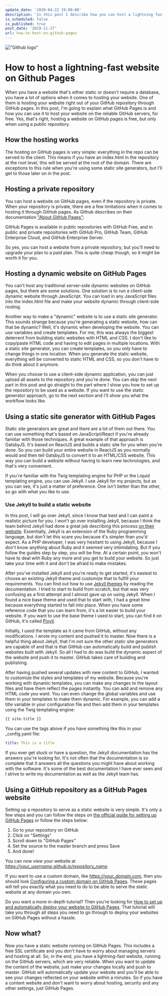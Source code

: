 ```yaml
---
update_date: '2020-04-22 19:00:00'
description: 'In this post I describe how you can host a lightning fast website on Github Pages for free. There are several ways of approaching this situation. Out of all the great solutions I describe how to do this with Jekyll.'
is_scheduled: false
is_published: true
post_date: '2019-11-27'
url: how-to-host-on-github-pages
---
```


!["Github logo"](/images/articles/github-logo.png)
# How to host a lightning-fast website on Github Pages
When you have a website that's either static or doesn't require a database, you have a lot of options when it comes to hosting your website. One of them is hosting your website right out of your GitHub repository through GitHub pages. In this post, I'm going to explain what GitHub Pages is and how you can use it to host your website on the reliable GitHub servers, for free. Yes, that's right, hosting a website on GitHub pages is free, but only when using a public repository.  

## How the hosting works
The hosting on GitHub pages is very simple: everything in the repo can be served to the client. This means if you have an index.html in the repository at the root level, this will be served at the root of the domain. There are exceptions to this rule when you're using some static site generators, but I'll get to those later on in the post.

## Hosting a private repository
You can host a website on GitHub pages, even if the repository is private. When your repository is private, there are a few limitations when it comes to hosting it through GitHub pages. As Github describes on their documentation ["About GitHub Pages"](https://help.github.com/en/github/working-with-github-pages/about-github-pages): 

GitHub Pages is available in public repositories with GitHub Free, and in public and private repositories with GitHub Pro, GitHub Team, GitHub Enterprise Cloud, and GitHub Enterprise Server.

So yes, you can host a website from a private repository, but you'll need to upgrade your plan to a paid plan. This is quite cheap though, so it might be worth it for you.

## Hosting a dynamic website on GitHub Pages
You can't host any traditional server-side dynamic websites on GitHub pages, but there are some solutions. One solution is to run a client-side dynamic website through JavaScript. You can load in any JavaScript files into the index.html file and make your website dynamic through client-side routing.

Another way to make a "dynamic" website is to use a static site generator. This sounds strange because you're generating a static website, how can that be dynamic? Well, it's dynamic when developing the website. You can use variables and create templates. For me, this was always the biggest deterrent from building static websites with HTML and CSS. I don't like to copy/paste HTML code and having to edit pages in multiple locations. With a static site generator, you can create templates, so you only have to change things in one location. When you generate the static website, everything will be converted to static HTML and CSS, so you don't have to do think about it anymore.

When you choose to use a client-side dynamic application, you can just upload all assets to the repository and you're done. You can skip the next part in this post and go straight to the part where I show you how to set up the repository to be used as a website. If you want to use the static generator approach, go to the next section and I'll show you what the workflow looks like.

## Using a static site generator with GitHub Pages
Static site generators are great and there are a lot of them out there. You can use something that's based on JavaScript/React if you're already familiar with those techniques. A great example of that approach is GatsbyJS. It's based on ReactJS and builds a static site for you when you're done. So you can build your entire website in ReactJS as you normally would and then tell GatsbyJS to convert it to an HTML/CSS website. This way you can build a website without having to learn new technologies, and that's very convenient.

If you're familiar with the Twig templating engine for PHP or the Liquid templating engine, you can use Jekyll. I use Jekyll for my projects, but as you can see, it's just a matter of preference. One isn't better than the other, so go with what you like to use.

### Use Jekyll to build a static website
In this post, I will go over Jekyll, since I know that best and I can paint a realistic picture for you. I won't go over installing Jekyll, because I think the team behind Jekyll had done a great job describing this process [on their website](https://jekyllrb.com/docs/installation/). Essentially, Jekyll is an extension of the Ruby programming language, but don't let this scare you because it's simpler than you'd expect. As a PHP developer, I was very hesitant to using Jekyll, because I don't know anything about Ruby and it seemed very intimidating. But if you follow the guides step by step, you will be fine. At a certain point, you won't have to deal with Ruby any more and you get to build your website. So just take your time with it and don't be afraid to make mistakes.

After you've installed Jekyll and you're ready to get started, it's easiest to choose an existing Jekyll theme and customize that to fulfill your requirements. You can find out how to use [Jekyll themes](https://jekyllrb.com/docs/themes/) by reading the documentation. I tried to start to build from scratch, but that was very confusing as a first attempt and I almost gave up on using Jekyll. When I found a nice base theme and used that to start with, I had a great time because everything started to fall into place. When you have some reference code that you can learn from, it's a lot easier to build your website. If you want to use the base theme I used to start, you can find it on GitHub, it's called [Pixyll](https://github.com/johno/pixyll).

Initially, I used the template as it came from GitHub, without any modifications. I wrote my content and pushed it to master. Now there is a helpful thing about Jekyll, that I'm not sure the other static site generators are capable of and that is that GitHub can automatically build and publish websites built with Jekyll. So all I had to do was build the dynamic aspect of the website and push it to master. GitHub takes care of building and publishing. 

After having pushed several updates with new content to GitHub, I wanted to customize the styles and templates of my website. Because you're working with dynamic templates, you can make any changes to the layout files and have them reflect the pages instantly. You can add and remove any HTML code you want. You can even change the global variables and use them in your templates to make them dynamic. For example, you can add a title variable in your configuration file and then add them in your templates using the Twig templating engine: 

```html
{{ site.title }}
```
You can use the tags above if you have something like this in your \_config.yaml file:
```yml
title: This is a title
```

If you ever get stuck or have a question, the Jekyll documentation has the answers you're looking for. It's not often that the documentation is so complete that it answers all the questions you might have about working with the software. It's some of the best documentation I have ever seen and I strive to write my documentation as well as the Jekyll team has.

## Using a GitHub repository as a GitHub Pages website
Setting up a repository to serve as a static website is very simple. It's only a few steps and you can follow the steps on [the official guide for setting up GitHub Pages](https://pages.github.com/) or follow the steps below:

1. Go to your repository on GitHub
2. Click on "Settings"
3. Scroll down to "GitHub Pages"
4. Set the source to the master branch and press Save
5. And done!

You can now view your website at *https://your_username.github.io/repository_name*.

If you want to use a custom domain, like *https://your_domain.com*, then you should look [Configuring a custom domain on GitHub Pages](https://help.github.com/en/github/working-with-github-pages/configuring-a-custom-domain-for-your-github-pages-site). These pages will tell you exactly what you need to do to be able to serve the static website at any domain you own.

Do you want a more in-depth tutorial? Then you're looking for [How to set up and automatically deploy your website to GitHub Pages](/articles/how-to-set-up-automatically-deploy-website-github-pages). That tutorial will take you through all steps you need to go through to deploy your websites on GitHub Pages without a hassle.

## Now what?
Now you have a static website running on GitHub Pages. This includes a free SSL certificate and you don't have to worry about managing servers and hosting at all. So, in the end, you have a lightning-fast website, running on the GitHub servers, which are very reliable. When you want to update the content of the website, just make your changes locally and push to master. GitHub will automatically update your website and you'll be able to see your changes reflected on your website within a minutes. So if you have a content website and don't want to worry about hosting, security and any other settings, just GitHub Pages.